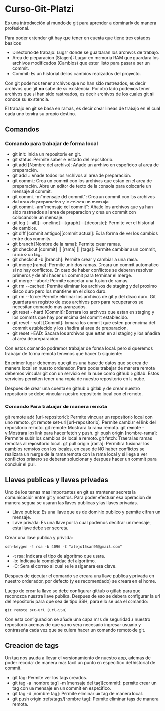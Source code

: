 # Curso-Git-Platzi

Es una introducción al mundo de git para aprender a dominarlo de manera profesional.

Para poder entender git hay que tener en cuenta que tiene tres estados basicos

- Directorio de trabajo: Lugar donde se guardaran los archivos de trabajo.
- Area de preparacion (Stagen): Lugar en memoria RAM que guardara los archivos modificados (Cambios) que esten listo para pasar a ser un commit.
- Commit: Es un historial de los cambios realizados del proyecto.

Con git podemos tener archivos que no han sido rastreados, es decir archivos que git **no** sabe de su existencia. Por otro lado podemos tener archivos que si han sido rastreados, es decir archivos de los cuales git **si** conoce su existencia.

El trabajo en git se basa en ramas, es decir crear lineas de trabajo en el cual cada uno tendra su propio destino.

## Comandos

### Comando para trabajar de forma local

- git init: Inicia un repositorio en git.
- git status: Permite saber el estado del repositorio.
- git add [Nombre del archivo]: Añade un archivo en espeficico al area de preparación.
- git add .: Añade todos los archivos al area de preparación.
- git commit: Crea un commit con los archivos que estan en el area de preparación. Abre un editor de texto de la consola para colocarle un mensaje al commit.
- git commit -m"mensaje del commit": Crea un commit con los archivos del area de preparacion y le coloca un mensaje.
- git commit -am"mensaje del commit": Añade los archivos que ya han sido rastreados al area de preparacion y crea un commit con colocandole un mensaje.
- git log [--all][--oneline] --[graph] --[decorate]: Permite ver el historial de cambios.
- git diff [commit antiguo][commit actual]: Es la forma de ver los cambios entre dos commits.
- git branch [Nombre de la rama]: Permite crear ramas.
- git checkout [commit] || [rama] || [tags]: Permite cambiar a un commit, rama o un tag.
- git checkout -b [branch]: Permite crear y cambiar a una rama.
- git merge [rama]: Permite unir dos ramas. Creara un commit automatico si no hay conflictos. En caso de haber conflictos se deberan resolver primeros y de ahi hacer un commit para terminar el merge.
- git merge --abort: Permite cancelar una fusion de ramas.
- git rm --cached: Permite eliminar los archivos de staging y del proximo disco duro pero los mantiene en el disco duro.
- git rm --force: Permite eliminar los archivos de git y del disco duro. Git guardara un registro de esos archivos pero para recuperarlos se necesitan comando mas avanzados.
- git reset --hard [Commit]: Borrara los archivos que estan en staging y los commits que hay por encima del commit establecido.
- git reset --soft [Commit]: tomara los commit que esten por encima del commit establecido y los añadira al area de preparacion.
- git reset HEAD: Sacara los archivos que estan en al staging y los añadira al area de preparacion.

Con estos comando podremos trabajar de forma local. pero si queremos trabajar de forma remota tenemos que hacer lo siguiente:

En primer lugar debemos que git es una base de datos que se crea de manera local en nuesto ordenador. Para poder trabajar de manera remota debemos vincular git con un servicio en la nube como github o gitlab. Estos servicios permiten tener una copia de nuestro repositorio en la nube.

Despues de crear una cuenta en github o gitlab y de crear nuestro repositorio se debe vincular nuestro repositorio local con el remoto.

### Comando Para trabajar de manera remota

git remote add [url-repositorio]: Permite vincular un repositorio local con uno remoto.
git remote set-url [url-repositorio]: Permite cambiar el link del repositorio remoto.
git remote: Mostrara la rama remota.
git remote -v:Mostrara los link para hacer fetch y push.
git push origin [nombre-rama]: Permnite subir los cambios de local a remoto.
git fetch: Traera las ramas remotas al repositorio local.
git pull origin [rama]: Permitira fusionar los cambios remotos con los locales, en caso de NO haber conflictos se realizara un merge de la rama remota con la rama local y si llega a ver conflictos primero se deberan solucionar y despues hacer un commit para concluir el pull.

## Llaves publicas y llaves privadas

Uno de los temas mas importantes en git es mantener secreta la comunicación entre git y nostros. Para poder efectuar esa operacion de manera segura se usaran las llaves publicas y las llaves privadas.

- Llave publica: Es una llave que es de dominio publico y permite cifran un mensaje.
- Lave privada: Es una llave por la cual podemos decifrar un mensaje, esta llave debe ser secreta.

Crear una llave publica y privada:

```git
ssh-keygen -t rsa -b 4096 -C "alejo15san95@gmail.com"
```

- -t rsa: Indicara el tipo de algoritmo que usara.
- -b: Indicara la complejidad del algoritmo.
- -C: Sera el correo al cual se le asiganara esa clave.

Despues de ejecutar el comando se creara una llave publica y privada en nuestro ordenador, por defecto (y es recomendado) se creara en el home.

Luego de crear la llave se debe configurar github o gitlab para que reconozca nuestra llave publica. Despues de eso se debera configurar la url del repositorio para que sea de tipo SSH, para ello se usa el comando:

```git
git remote set-url [url-SSH]
```

Con esta configuracion se añade una capa mas de seguridad a nuestro repositorio ademas de que ya no sera necesario ingresar usuario y contraseña cada vez que se quiera hacer un comando remoto de git.

## Creacion de tags

Un tag nos ayuda a llevar el versionamiento de nuestro app, ademas de poder recodar de manera mas facil un punto en especifico del historial de commit.

- git tag: Permite ver los tags creados.
- git tag -a [nombre tag] -m [mensaje del tag][commit]: permite crear un tag con un mensaje en un commit en especifico.
- git tag -d [nombre tag]: Permite eliminar un tag de manera local.
- git push origin :refs/tags/[nombre tag]: Permite eliminar tags de manera remota.
